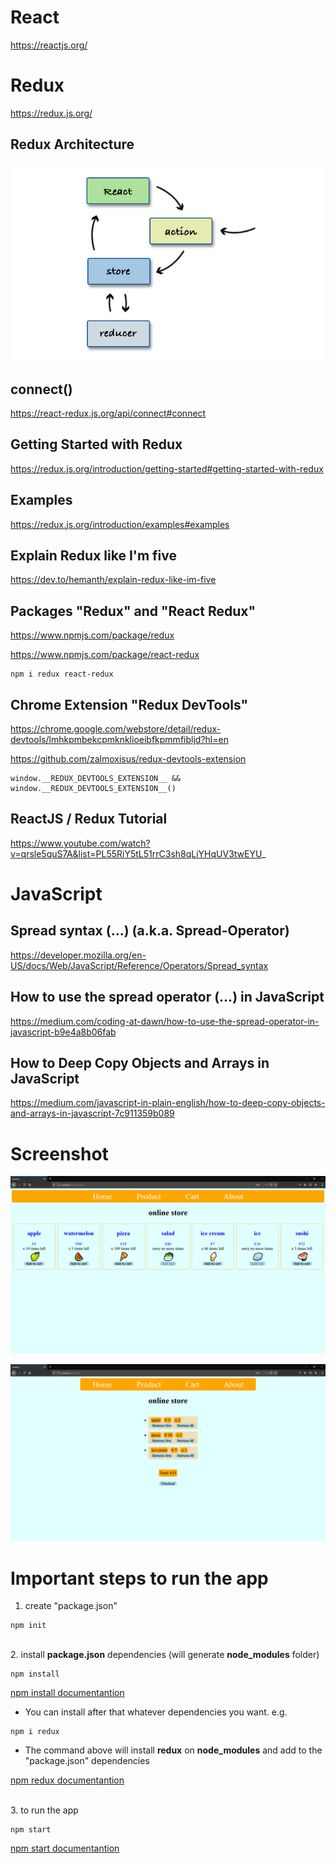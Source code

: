 # React

https://reactjs.org/

# Redux

https://redux.js.org/

## Redux Architecture

![redux](./redux-architecture.jpg)

## connect()

https://react-redux.js.org/api/connect#connect

## Getting Started with Redux

https://redux.js.org/introduction/getting-started#getting-started-with-redux

## Examples

https://redux.js.org/introduction/examples#examples

## Explain Redux like I'm five

https://dev.to/hemanth/explain-redux-like-im-five

## Packages "Redux" and "React Redux"

https://www.npmjs.com/package/redux  

https://www.npmjs.com/package/react-redux  

```
npm i redux react-redux
```

## Chrome Extension "Redux DevTools"

https://chrome.google.com/webstore/detail/redux-devtools/lmhkpmbekcpmknklioeibfkpmmfibljd?hl=en  

https://github.com/zalmoxisus/redux-devtools-extension  

```
window.__REDUX_DEVTOOLS_EXTENSION__ && window.__REDUX_DEVTOOLS_EXTENSION__()
```

## ReactJS / Redux Tutorial

https://www.youtube.com/watch?v=qrsle5quS7A&list=PL55RiY5tL51rrC3sh8qLiYHqUV3twEYU_

# JavaScript

## Spread syntax (...) (a.k.a. Spread-Operator)

https://developer.mozilla.org/en-US/docs/Web/JavaScript/Reference/Operators/Spread_syntax

## How to use the spread operator (…) in JavaScript

https://medium.com/coding-at-dawn/how-to-use-the-spread-operator-in-javascript-b9e4a8b06fab

## How to Deep Copy Objects and Arrays in JavaScript

https://medium.com/javascript-in-plain-english/how-to-deep-copy-objects-and-arrays-in-javascript-7c911359b089

# Screenshot

![screenshot](./screenshot1.png)  

![screenshot](./screenshot2.png)

# Important steps to run the app

1. create "package.json"

```
npm init
```

\
2. install **package.json** dependencies (will generate **node_modules** folder)

```
npm install
```

[npm install documentantion](https://docs.npmjs.com/cli/install#:~:text=npm%20install%20(in%20package%20directory,directory)%20as%20a%20global%20package.)

* You can install after that whatever dependencies you want. e.g.

```
npm i redux
```
- The command above will install **redux** on **node_modules** and add to the "package.json" dependencies  

[npm redux documentantion](https://docs.npmjs.com/cli/install#:~:text=npm%20install%20(in%20package%20directory,directory)%20as%20a%20global%20package.)

\
3. to run the app

```
npm start
```
[npm start documentantion](https://docs.npmjs.com/cli/install#:~:text=npm%20install%20(in%20package%20directory,directory)%20as%20a%20global%20package.)